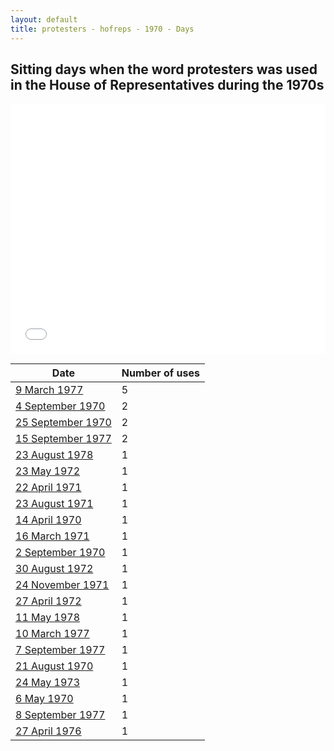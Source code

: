 ```yaml
---
layout: default
title: protesters - hofreps - 1970 - Days
---
```

## Sitting days when the word **protesters** was used in the House of Representatives during the 1970s

<iframe width="100%" height="400" frameborder="0" scrolling="no" src="//plot.ly/~wragge/1677.embed"></iframe>

| Date | Number of uses |
|--------------|----------------|
|[9 March 1977](https://historichansard.net/hofreps/1977/19770309_reps_30_hor104/)|5|
|[4 September 1970](https://historichansard.net/hofreps/1970/19700904_reps_27_hor69/)|2|
|[25 September 1970](https://historichansard.net/hofreps/1970/19700925_reps_27_hor69/)|2|
|[15 September 1977](https://historichansard.net/hofreps/1977/19770915_reps_30_hor106/)|2|
|[23 August 1978](https://historichansard.net/hofreps/1978/19780823_reps_31_hor110/)|1|
|[23 May 1972](https://historichansard.net/hofreps/1972/19720523_reps_27_hor78/)|1|
|[22 April 1971](https://historichansard.net/hofreps/1971/19710422_reps_27_hor72/)|1|
|[23 August 1971](https://historichansard.net/hofreps/1971/19710823_reps_27_hor73/)|1|
|[14 April 1970](https://historichansard.net/hofreps/1970/19700414_reps_27_hor66/)|1|
|[16 March 1971](https://historichansard.net/hofreps/1971/19710316_reps_27_hor71/)|1|
|[2 September 1970](https://historichansard.net/hofreps/1970/19700902_reps_27_hor69/)|1|
|[30 August 1972](https://historichansard.net/hofreps/1972/19720830_reps_27_hor79/)|1|
|[24 November 1971](https://historichansard.net/hofreps/1971/19711124_reps_27_hor75/)|1|
|[27 April 1972](https://historichansard.net/hofreps/1972/19720427_reps_27_hor77/)|1|
|[11 May 1978](https://historichansard.net/hofreps/1978/19780511_reps_31_hor109/)|1|
|[10 March 1977](https://historichansard.net/hofreps/1977/19770310_reps_30_hor104/)|1|
|[7 September 1977](https://historichansard.net/hofreps/1977/19770907_reps_30_hor106/)|1|
|[21 August 1970](https://historichansard.net/hofreps/1970/19700821_reps_27_hor69/)|1|
|[24 May 1973](https://historichansard.net/hofreps/1973/19730524_reps_28_hor84/)|1|
|[6 May 1970](https://historichansard.net/hofreps/1970/19700506_reps_27_hor67/)|1|
|[8 September 1977](https://historichansard.net/hofreps/1977/19770908_reps_30_hor106/)|1|
|[27 April 1976](https://historichansard.net/hofreps/1976/19760427_reps_30_hor99/)|1|
